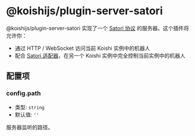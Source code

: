 # @koishijs/plugin-server-satori

@koishijs/plugin-server-satori 实现了一个 [Satori 协议](https://satori.chat/) 的服务器。这个插件将允许你：

- 通过 HTTP / WebSocket 访问当前 Koishi 实例中的机器人
- 配合 [Satori 适配器](../adapter/satori.md)，在另一个 Koishi 实例中完全控制当前实例中的机器人

## 配置项

### config.path

- 类型: `string`
- 默认值: `''`

服务器监听的路径。
